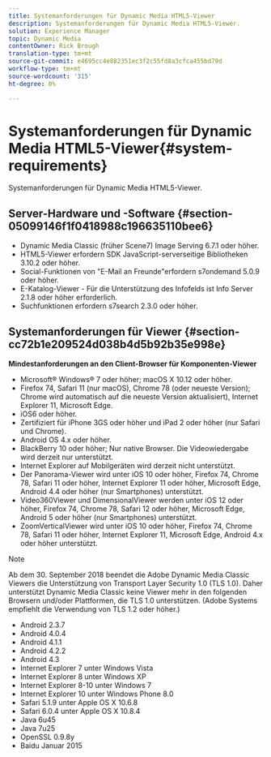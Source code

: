 ```yaml
---
title: Systemanforderungen für Dynamic Media HTML5-Viewer
description: Systemanforderungen für Dynamic Media HTML5-Viewer.
solution: Experience Manager
topic: Dynamic Media
contentOwner: Rick Brough
translation-type: tm+mt
source-git-commit: e4695cc4e882351ec3f2c55fd8a3cfca455bd79d
workflow-type: tm+mt
source-wordcount: '315'
ht-degree: 0%

---
```



# Systemanforderungen für Dynamic Media HTML5-Viewer{#system-requirements}

Systemanforderungen für Dynamic Media HTML5-Viewer.

<!-- Updated January 13, 2021 from https://wiki.corp.adobe.com/pages/viewpage.action?spaceKey=scene7qa&title=s7Viewers%2C+S7SDK%2C+S7OnDemand+Release+Notes - Contact is Sasha -->

## Server-Hardware und -Software {#section-05099146f1f0418988c196635110bee6}

* Dynamic Media Classic (früher Scene7) Image Serving 6.7.1 oder höher.
* HTML5-Viewer erfordern SDK JavaScript-serverseitige Bibliotheken 3.10.2 oder höher.
* Social-Funktionen von &quot;E-Mail an Freunde&quot;erfordern s7ondemand 5.0.9 oder höher.
* E-Katalog-Viewer - Für die Unterstützung des Infofelds ist Info Server 2.1.8 oder höher erforderlich.
* Suchfunktionen erfordern s7search 2.3.0 oder höher.

## Systemanforderungen für Viewer {#section-cc72b1e209524d038b4d5b92b35e998e}

**Mindestanforderungen an den Client-Browser für Komponenten-Viewer**

* Microsoft® Windows® 7 oder höher; macOS X 10.12 oder höher.
* Firefox 74, Safari 11 (nur macOS), Chrome 78 (oder neueste Version); Chrome wird automatisch auf die neueste Version aktualisiert), Internet Explorer 11, Microsoft Edge.
* iOS6 oder höher.
* Zertifiziert für iPhone 3GS oder höher und iPad 2 oder höher (nur Safari und Chrome).
* Android OS 4.x oder höher.
* BlackBerry 10 oder höher; Nur native Browser. Die Videowiedergabe wird derzeit nur unterstützt.
* Internet Explorer auf Mobilgeräten wird derzeit nicht unterstützt.
* Der Panorama-Viewer wird unter iOS 10 oder höher, Firefox 74, Chrome 78, Safari 11 oder höher, Internet Explorer 11 oder höher, Microsoft Edge, Android 4.4 oder höher (nur Smartphones) unterstützt.
* Video360Viewer und DimensionalViewer werden unter iOS 12 oder höher, Firefox 74, Chrome 78, Safari 12 oder höher, Microsoft Edge, Android 5 oder höher (nur Smartphones) unterstützt.
* ZoomVerticalViewer wird unter iOS 10 oder höher, Firefox 74, Chrome 78, Safari 11 oder höher, Internet Explorer 11, Microsoft Edge, Android 4.x oder höher unterstützt.

>[!NOTE]
>
>Ab dem 30. September 2018 beendet die Adobe Dynamic Media Classic Viewers die Unterstützung von Transport Layer Security 1.0 (TLS 1.0). Daher unterstützt Dynamic Media Classic keine Viewer mehr in den folgenden Browsern und/oder Plattformen, die TLS 1.0 unterstützen. (Adobe Systems empfiehlt die Verwendung von TLS 1.2 oder höher.)

* Android 2.3.7
* Android 4.0.4
* Android 4.1.1
* Android 4.2.2
* Android 4.3
* Internet Explorer 7 unter Windows Vista
* Internet Explorer 8 unter Windows XP
* Internet Explorer 8-10 unter Windows 7
* Internet Explorer 10 unter Windows Phone 8.0
* Safari 5.1.9 unter Apple OS X 10.6.8
* Safari 6.0.4 unter Apple OS X 10.8.4
* Java 6u45
* Java 7u25
* OpenSSL 0.9.8y
* Baidu Januar 2015

<!-- 

>[!NOTE]
>
>FLASH VIEWERS END-OF-LIFE—Effective January 31, 2017, Adobe Scene7 Publishing System officially ended support for the Flash viewer platform. For more information about this important change, see the following FAQ website:

[https://docs.adobe.com/content/docs/en/aem/6-1/administer/integration/marketing-cloud/scene7/flash-eol.html](https://docs.adobe.com/content/docs/en/aem/6-1/administer/integration/marketing-cloud/scene7/flash-eol.html).  

-->
